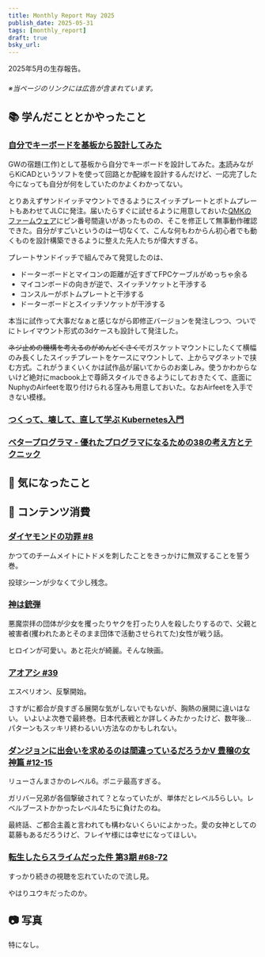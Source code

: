 ```yaml
---
title: Monthly Report May 2025
publish_date: 2025-05-31
tags: [monthly_report]
draft: true
bsky_url: 
---
```


2025年5月の生存報告。

###### ※当ページのリンクには広告が含まれています。

## 📚 学んだこととかやったこと

### [自分でキーボードを基板から設計してみた](https://github.com/ryoo14/rhyn-oc47)

GWの宿題(工作)として基板から自分でキーボードを設計してみた。[本](https://keeb-on.com/products/keyboard-design-guide-vol1)読みながらKiCADというソフトを使って回路とか配線を設計するんだけど、一応完了した今になっても自分が何をしていたのかよくわかってない。

とりあえずサンドイッチマウントできるようにスイッチプレートとボトムプレートもあわせてJLCに発注。届いたらすぐに試せるように用意しておいた[QMKのファームウェア](https://github.com/ryoo14/qmk_firmware/tree/master/keyboards/rhyn_oc47)にピン番号間違いがあったものの、そこを修正して無事動作確認できた。自分がすごいというのは一切なくて、こんな何もわからん初心者でも動くものを設計構築できるように整えた先人たちが偉大すぎる。

プレートサンドイッチで組んでみて発覚したのは、

- ドーターボードとマイコンの距離が近すぎてFPCケーブルがめっちゃ余る
- マイコンボードの向きが逆で、スイッチソケットと干渉する
- コンスルーがボトムプレートと干渉する
- ドーターボードとスイッチソケットが干渉する

本当に試作って大事だなぁと感じながら即修正バージョンを発注しつつ、ついでにトレイマウント形式の3dケースも設計して発注した。

~~ネジ止めの機構を考えるのがめんどくさくて~~ガスケットマウントにしたくて横幅のみ長くしたスイッチプレートをケースにマウントして、上からマグネットで挟む方式。これがうまくいくかは試作品が届いてからのお楽しみ。使うかわからないけど絶対にmacbook上で尊師スタイルできるようにしておきたくて、底面にNuphyのAirfeetを取り付けられる窪みも用意しておいた。なおAirfeetを入手できない模様。

### [つくって、壊して、直して学ぶ Kubernetes入門](https://amzn.to/4c22Caf)

### [ベタープログラマ - 優れたプログラマになるための38の考え方とテクニック](https://amzn.to/4cShCI6)

## 🧐 気になったこと 

## 👾 コンテンツ消費

### [ダイヤモンドの功罪 #8](https://amzn.to/4iLOeEH)

かつてのチームメイトにトドメを刺したことをきっかけに無双することを誓う巻。

投球シーンが少なくて少し残念。

### [神は銃弾](https://filmarks.com/movies/110168)

悪魔崇拝の団体が少女を攫ったりヤクを打ったり人を殺したりするので、父親と被害者(攫われたあとそのまま団体で活動させられてた)女性が戦う話。

ヒロインが可愛い。あと花火が綺麗。そんな映画。

### [アオアシ #39](https://amzn.to/4d7Mkxh)

エスペリオン、反撃開始。

さすがに都合が良すぎる展開な気がしないでもないが、胸熱の展開に違いはない。 いよいよ次巻で最終巻。日本代表戦とか詳しくみたかったけど、数年後…パターンもスッキリ終わるいい方法なのかもしれない。

### [ダンジョンに出会いを求めるのは間違っているだろうかⅤ 豊穣の女神篇 #12-15](https://annict.com/works/11504)

リューさんまさかのレベル6。ポニテ最高すぎる。

ガリバー兄弟が各個撃破されて？となっていたが、単体だとレベル5らしい。レベルブーストかかったレベル4たちに負けたのね。

最終話、ご都合主義と言われても構わないくらいによかった。愛の女神としての葛藤もあるだろうけど、フレイヤ様には幸せになってほしい。

### [転生したらスライムだった件 第3期 #68-72](https://annict.com/works/10176)

すっかり続きの視聴を忘れていたので流し見。

やはりユウキだったのか。

## 📷 写真

特になし。
